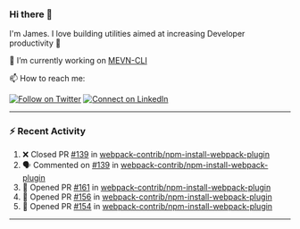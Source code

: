 ### Hi there 👋

I'm James. I love building utilities aimed at increasing Developer productivity :raised_hands: 

🔭 I’m currently working on [MEVN-CLI](https://github.com/madlabsinc/mevn-cli)

📫 How to reach me:

[![Follow on Twitter](https://img.shields.io/badge/--twitter?label=Twitter&logo=Twitter&style=social)](https://twitter.com/james_madhacks) [![Connect on LinkedIn](https://img.shields.io/badge/--linkedin?label=LinkedIn&logo=LinkedIn&style=social)](https://www.linkedin.com/in/jamesgeorge007)

---

### :zap: Recent Activity

<!--START_SECTION:activity-->
1. ❌ Closed PR [#139](https://github.com/webpack-contrib/npm-install-webpack-plugin/pull/139) in [webpack-contrib/npm-install-webpack-plugin](https://github.com/webpack-contrib/npm-install-webpack-plugin)
2. 🗣 Commented on [#139](https://github.com/webpack-contrib/npm-install-webpack-plugin/issues/139) in [webpack-contrib/npm-install-webpack-plugin](https://github.com/webpack-contrib/npm-install-webpack-plugin)
3. 💪 Opened PR [#161](https://github.com/webpack-contrib/npm-install-webpack-plugin/pull/161) in [webpack-contrib/npm-install-webpack-plugin](https://github.com/webpack-contrib/npm-install-webpack-plugin)
4. 💪 Opened PR [#156](https://github.com/webpack-contrib/npm-install-webpack-plugin/pull/156) in [webpack-contrib/npm-install-webpack-plugin](https://github.com/webpack-contrib/npm-install-webpack-plugin)
5. 💪 Opened PR [#154](https://github.com/webpack-contrib/npm-install-webpack-plugin/pull/154) in [webpack-contrib/npm-install-webpack-plugin](https://github.com/webpack-contrib/npm-install-webpack-plugin)
<!--END_SECTION:activity-->

---

<!--
**jamesgeorge007/jamesgeorge007** is a ✨ _special_ ✨ repository because its `README.md` (this file) appears on your GitHub profile.

Here are some ideas to get you started:

- 🌱 I’m currently learning ...
- 👯 I’m looking to collaborate on ...
- 🤔 I’m looking for help with ...
- 💬 Ask me about ...
- 😄 Pronouns: ...
- ⚡ Fun fact: ...
-->
